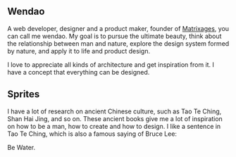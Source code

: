 ## Wendao

A web developer, designer and a product maker, founder of [Matrixages](https://matrixages.vercel.app/), you can call me wendao. My goal is to pursue the ultimate beauty, think about the relationship between man and nature, explore the design system formed by nature, and apply it to life and product design.

I love to appreciate all kinds of architecture and get inspiration from it. I have a concept that everything can be designed.

## Sprites

I have a lot of research on ancient Chinese culture, such as Tao Te Ching, Shan Hai Jing, and so on. These ancient books give me a lot of inspiration on how to be a man, how to create and how to design. I like a sentence in Tao Te Ching, which is also a famous saying of Bruce Lee:

Be Water.

